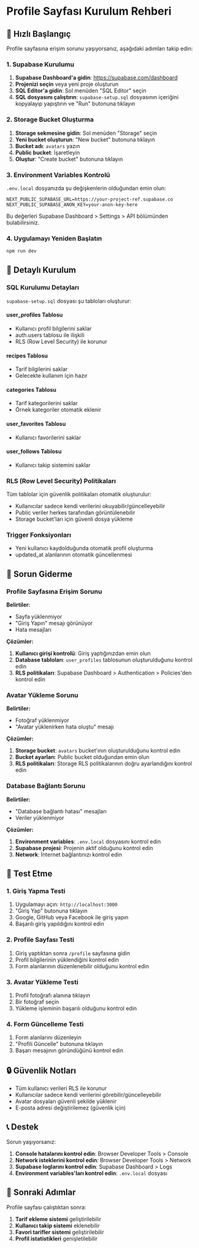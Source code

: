 # Profile Sayfası Kurulum Rehberi

## 🚀 Hızlı Başlangıç

Profile sayfasına erişim sorunu yaşıyorsanız, aşağıdaki adımları takip edin:

### 1. Supabase Kurulumu

1. **Supabase Dashboard'a gidin**: https://supabase.com/dashboard
2. **Projenizi seçin** veya yeni proje oluşturun
3. **SQL Editor'a gidin**: Sol menüden "SQL Editor" seçin
4. **SQL dosyasını çalıştırın**: `supabase-setup.sql` dosyasının içeriğini kopyalayıp yapıştırın ve "Run" butonuna tıklayın

### 2. Storage Bucket Oluşturma

1. **Storage sekmesine gidin**: Sol menüden "Storage" seçin
2. **Yeni bucket oluşturun**: "New bucket" butonuna tıklayın
3. **Bucket adı**: `avatars` yazın
4. **Public bucket**: İşaretleyin
5. **Oluştur**: "Create bucket" butonuna tıklayın

### 3. Environment Variables Kontrolü

`.env.local` dosyanızda şu değişkenlerin olduğundan emin olun:

```env
NEXT_PUBLIC_SUPABASE_URL=https://your-project-ref.supabase.co
NEXT_PUBLIC_SUPABASE_ANON_KEY=your-anon-key-here
```

Bu değerleri Supabase Dashboard > Settings > API bölümünden bulabilirsiniz.

### 4. Uygulamayı Yeniden Başlatın

```bash
npm run dev
```

## 🔧 Detaylı Kurulum

### SQL Kurulumu Detayları

`supabase-setup.sql` dosyası şu tabloları oluşturur:

#### user_profiles Tablosu
- Kullanıcı profil bilgilerini saklar
- auth.users tablosu ile ilişkili
- RLS (Row Level Security) ile korunur

#### recipes Tablosu
- Tarif bilgilerini saklar
- Gelecekte kullanım için hazır

#### categories Tablosu
- Tarif kategorilerini saklar
- Örnek kategoriler otomatik eklenir

#### user_favorites Tablosu
- Kullanıcı favorilerini saklar

#### user_follows Tablosu
- Kullanıcı takip sistemini saklar

### RLS (Row Level Security) Politikaları

Tüm tablolar için güvenlik politikaları otomatik oluşturulur:

- Kullanıcılar sadece kendi verilerini okuyabilir/güncelleyebilir
- Public veriler herkes tarafından görüntülenebilir
- Storage bucket'ları için güvenli dosya yükleme

### Trigger Fonksiyonları

- Yeni kullanıcı kaydolduğunda otomatik profil oluşturma
- updated_at alanlarının otomatik güncellenmesi

## 🐛 Sorun Giderme

### Profile Sayfasına Erişim Sorunu

**Belirtiler:**
- Sayfa yüklenmiyor
- "Giriş Yapın" mesajı görünüyor
- Hata mesajları

**Çözümler:**
1. **Kullanıcı girişi kontrolü**: Giriş yaptığınızdan emin olun
2. **Database tabloları**: `user_profiles` tablosunun oluşturulduğunu kontrol edin
3. **RLS politikaları**: Supabase Dashboard > Authentication > Policies'den kontrol edin

### Avatar Yükleme Sorunu

**Belirtiler:**
- Fotoğraf yüklenmiyor
- "Avatar yüklenirken hata oluştu" mesajı

**Çözümler:**
1. **Storage bucket**: `avatars` bucket'ının oluşturulduğunu kontrol edin
2. **Bucket ayarları**: Public bucket olduğundan emin olun
3. **RLS politikaları**: Storage RLS politikalarının doğru ayarlandığını kontrol edin

### Database Bağlantı Sorunu

**Belirtiler:**
- "Database bağlantı hatası" mesajları
- Veriler yüklenmiyor

**Çözümler:**
1. **Environment variables**: `.env.local` dosyasını kontrol edin
2. **Supabase projesi**: Projenin aktif olduğunu kontrol edin
3. **Network**: İnternet bağlantınızı kontrol edin

## 📱 Test Etme

### 1. Giriş Yapma Testi
1. Uygulamayı açın: `http://localhost:3000`
2. "Giriş Yap" butonuna tıklayın
3. Google, GitHub veya Facebook ile giriş yapın
4. Başarılı giriş yapıldığını kontrol edin

### 2. Profile Sayfası Testi
1. Giriş yaptıktan sonra `/profile` sayfasına gidin
2. Profil bilgilerinin yüklendiğini kontrol edin
3. Form alanlarının düzenlenebilir olduğunu kontrol edin

### 3. Avatar Yükleme Testi
1. Profil fotoğrafı alanına tıklayın
2. Bir fotoğraf seçin
3. Yükleme işleminin başarılı olduğunu kontrol edin

### 4. Form Güncelleme Testi
1. Form alanlarını düzenleyin
2. "Profili Güncelle" butonuna tıklayın
3. Başarı mesajının göründüğünü kontrol edin

## 🔒 Güvenlik Notları

- Tüm kullanıcı verileri RLS ile korunur
- Kullanıcılar sadece kendi verilerini görebilir/güncelleyebilir
- Avatar dosyaları güvenli şekilde yüklenir
- E-posta adresi değiştirilemez (güvenlik için)

## 📞 Destek

Sorun yaşıyorsanız:

1. **Console hatalarını kontrol edin**: Browser Developer Tools > Console
2. **Network isteklerini kontrol edin**: Browser Developer Tools > Network
3. **Supabase loglarını kontrol edin**: Supabase Dashboard > Logs
4. **Environment variables'ları kontrol edin**: `.env.local` dosyası

## 🎯 Sonraki Adımlar

Profile sayfası çalıştıktan sonra:

1. **Tarif ekleme sistemi** geliştirilebilir
2. **Kullanıcı takip sistemi** eklenebilir
3. **Favori tarifler sistemi** geliştirilebilir
4. **Profil istatistikleri** genişletilebilir 